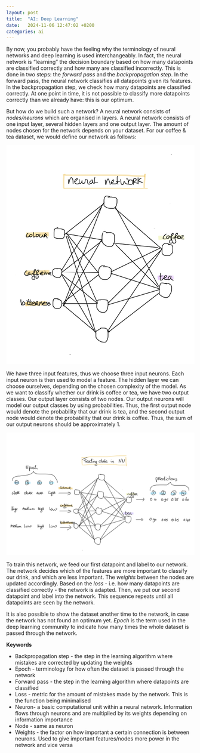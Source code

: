 ```yaml
---
layout: post
title:  "AI: Deep Learning"
date:   2024-11-06 12:47:02 +0200
categories: ai
---
```


By now, you probably have the feeling why the terminology of neural networks and deep learning is used interchangeably. In fact, the neural network is “learning” the decision boundary based on how many datapoints are classified correctly and how many are classified incorrectly. This is done in two steps: the <i>forward pass</i> and the <i>backpropagation step</i>. In the forward pass, the neural network classifies all datapoints given its features. In the backpropagation step, we check how many datapoints are classified correctly. At one point in time, it is not possible to classify more datapoints correctly than we already have: this is our optimum.

But how do we build such a network? A neural network consists of <i>nodes/neurons</i> which are organised in layers. A neural network consists of one input layer, several hidden layers and one output layer. The amount of nodes chosen for the network depends on your dataset. For our coffee & tea dataset, we would define our network as follows:

![image](/assets/images/DNN.png) 

We have three input features, thus we choose three input neurons. Each input neuron is then used to model a feature. The hidden layer we can choose ourselves, depending on the chosen complexity of the model. As we want to classify whether our drink is coffee or tea, we have two output classes. Our output layer consists of two nodes. Our output neurons will model our output classes by using probabilities. Thus, the first output node would denote the probability that our drink is tea, and the second output node would denote the probability that our drink is coffee. Thus, the sum of our output neurons should be approximately 1.

![image](/assets/images/DNNtraining.png) 

To train this network, we feed our first datapoint and label to our network. The network decides which of the features are more important to classify our drink, and which are less important. The <i>weights</i> between the nodes are updated accordingly. Based on the <i>loss</i> - i.e. how many datapoints are classified correctly - the network is adapted. Then, we put our second datapoint and label into the network. This sequence repeats until all datapoints are seen by the network.

It is also possible to show the dataset another time to the network, in case the network has not found an optimum yet. <i>Epoch</i> is the term used in the deep learning community to indicate how many times the whole dataset is passed through the network.



<b>Keywords</b>
<ul>
<li>Backpropagation step - the step in the learning algorithm where mistakes are corrected by updating the weights</li>
<li>Epoch - terminology for how often the dataset is passed through the network  </li>
<li>Forward pass - the step in the learning algorithm where datapoints are classified </li>
<li>Loss - metric for the amount of mistakes made by the network. This is the function being minimalised  </li>
<li>Neuron- a basic computational unit within a neural network. Information flows through neurons and are multiplied by its weights depending on information importance </li>
<li>Node - same as neuron</li>
<li>Weights - the factor on how important a certain connection is between neurons. Used to give important features/nodes more power in the network and vice versa</li>
</ul>